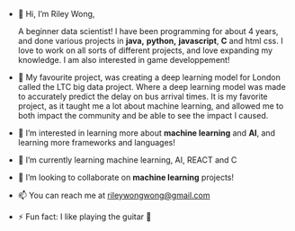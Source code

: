 - 👋 Hi, I’m Riley Wong,
  
  A beginner data scientist!  I have been programming for about 4 years, and done various projects in **java,** **python,** **javascript**, **C** and html css.
  I love to work on all sorts of different projects, and love expanding my knowledge.  I am also interested in game developpement!

- 📍 My favourite project, was creating a deep learning model for London called the LTC big data project.  Where a deep learning model was made to accurately predict the delay on bus arrival times.  It is my favorite project, as it taught me a lot about machine learning, and allowed me to both impact the community and be able to see the impact I caused.
- 👀 I’m interested in learning more about **machine learning** and **AI**, and learning more frameworks and languages!
- 🌱 I’m currently learning machine learning, AI, REACT and C
- 💞️ I’m looking to collaborate on **machine learning** projects!
- 📫 You can reach me at rileywongwong@gmail.com
- ⚡ Fun fact: I like playing the guitar 🎸

<!---
RileyWong26/RileyWong26 is a ✨ special ✨ repository because its `README.md` (this file) appears on your GitHub profile.
You can click the Preview link to take a look at your changes.
--->
